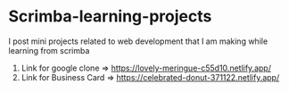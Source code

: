 # Scrimba-learning-projects
I post mini projects related to web development that I am making while learning from scrimba

1. Link for google clone => https://lovely-meringue-c55d10.netlify.app/
2. Link for Business Card => https://celebrated-donut-371122.netlify.app/

